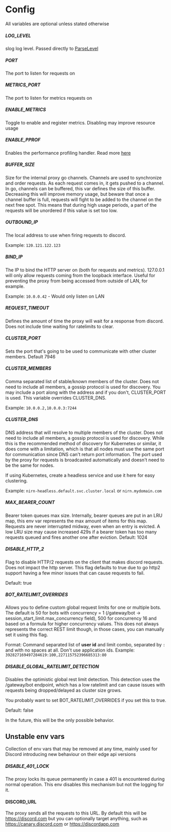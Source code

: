 # Config
All variables are optional unless stated otherwise

##### LOG_LEVEL
slog log level. Passed directly to [ParseLevel](https://pkg.go.dev/log/slog#Level)

##### PORT
The port to listen for requests on

##### METRICS_PORT 
The port to listen for metrics requests on

##### ENABLE_METRICS
Toggle to enable and register metrics. Disabling may improve resource usage

##### ENABLE_PPROF
Enables the performance profiling handler. Read more [here](https://github.com/google/pprof/blob/master/doc/README.md)

##### BUFFER_SIZE
Size for the internal proxy go channels. Channels are used to synchronize and order requests. As each request comes in, it gets pushed to a channel. In go, channels can be buffered, this var defines the size of this buffer.
Decreasing this will improve memory usage, but beware that once a channel buffer is full, requests will fight to be added to the channel on the next free spot. This means that during high usage periods, a part of the requests will be unordered if this value is set too low.

##### OUTBOUND_IP
The local address to use when firing requests to discord.

Example: `120.121.122.123`

##### BIND_IP
The IP to bind the HTTP server on (both for requests and metrics). 127.0.0.1 will only allow requests coming from the loopback interface. Useful for preventing the proxy from being accessed from outside of LAN, for example.

Example: `10.0.0.42` - Would only listen on LAN

##### REQUEST_TIMEOUT
Defines the amount of time the proxy will wait for a response from discord. Does not include time waiting for ratelimits to clear.

##### CLUSTER_PORT
Sets the port that's going to be used to communicate with other cluster members. Default 7946

##### CLUSTER_MEMBERS
Comma separated list of stable/known members of the cluster. Does not need to include all members, a gossip protocol is used for discovery. You may include a port along with the address and if you don't, CLUSTER_PORT is used. This variable overrides CLUSTER_DNS.

Example: `10.0.0.2,10.0.0.3:7244`

##### CLUSTER_DNS
DNS address that will resolve to multiple members of the cluster. Does not need to include all members, a gossip protocol is used for discovery. While this is the recommended method of discovery for Kubernetes or similar, it does come with a limitation, which is that all nodes must use the same port for communication since DNS can't return port information. The port used by the proxy for requests is broadcasted automatically and doesn't need to be the same for nodes.

If using Kubernetes, create a headless service and use it here for easy clustering.

Example: `nirn-headless.default.svc.cluster.local` or `nirn.mydomain.com`

##### MAX_BEARER_COUNT
Bearer token queues max size. Internally, bearer queues are put in an LRU map, this env var represents the max amount of items for this map.
Requests are never interrupted midway, even when an entry is evicted. A low LRU size may cause increased 429s if a bearer token has too many requests queued and fires another one after eviction.
Default: 1024

##### DISABLE_HTTP_2
Flag to disable HTTP/2 requests on the client that makes discord requests. Does not impact the http server.
This flag defaults to true due to go http2 support having a few minor issues that can cause requests to fail.

Default: true

##### BOT_RATELIMIT_OVERRIDES
Allows you to define custom global request limits for one or multiple bots. The default is 50 for bots with concurrency = 1 (/gateway/bot -> session_start_limit.max_concurrency field), 500 for concurrency 16 and based on a formula for higher concurrency values. This does not always represents the correct REST limit though, in those cases, you can manually set it using this flag.

Format: Command separated list of **user id** and limit combo, separated by `:` and with no spaces at all. Don't use application ids.
Example: `392827169497284619:100,227115752396685313:80`


##### DISABLE_GLOBAL_RATELIMIT_DETECTION
Disables the optimistic global rest limit detection. This detection uses the /gateway/bot endpoint, which has a low ratelimit and can cause issues with requests being dropped/delayed as cluster size grows.

You probably want to set BOT_RATELIMIT_OVERRIDES if you set this to true.

Default: false

In the future, this will be the only possible behavior.

## Unstable env vars
Collection of env vars that may be removed at any time, mainly used for Discord introducing new behaviour on their edge api versions

##### DISABLE_401_LOCK
The proxy locks its queue permanently in case a 401 is encountered during normal operation. This env disables this mechanism but not the logging for it.

#### DISCORD_URL
The proxy sends all the requests to this URL. By default this will be https://discord.com but you can optionally target anything, such as https://canary.discord.com or https://discordapp.com